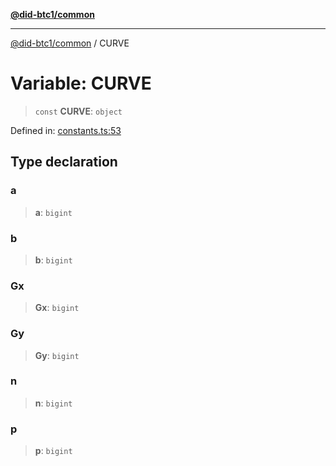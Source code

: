 [**@did-btc1/common**](../README.md)

***

[@did-btc1/common](../globals.md) / CURVE

# Variable: CURVE

> `const` **CURVE**: `object`

Defined in: [constants.ts:53](https://github.com/dcdpr/did-btc1-js/blob/751aedd75738c26882a2149e644ae32b9e424707/packages/common/src/constants.ts#L53)

## Type declaration

### a

> **a**: `bigint`

### b

> **b**: `bigint`

### Gx

> **Gx**: `bigint`

### Gy

> **Gy**: `bigint`

### n

> **n**: `bigint`

### p

> **p**: `bigint`
